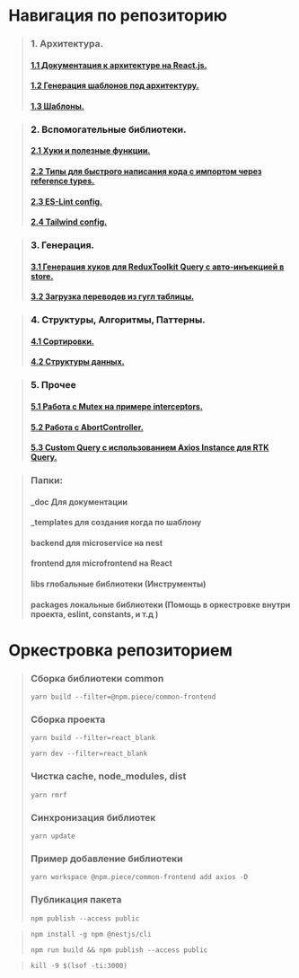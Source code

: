 # Навигация по репозиторию

> ### 1. Архитектура.
> #### <a href="https://github.com/Morozzko/React_Blank_App/tree/master/_doc/Architect%26Structure">1.1 Документация к архитектуре на React.js.<a/>
> #### <a href="https://github.com/Morozzko/React_Blank_App/tree/master/libs/create-by-template">1.2 Генерация шаблонов под архитектуру.<a/>
> #### <a href="https://github.com/Morozzko/React_Blank_App/tree/master/_templates">1.3 Шаблоны.<a/>

> ### 2. Вспомогательные библиотеки.
> #### <a href="https://github.com/Morozzko/React_Blank_App/tree/master/libs/utils">2.1 Хуки и полезные функции.<a/>
> #### <a href="https://github.com/Morozzko/React_Blank_App/tree/master/libs/types">2.2 Типы для быстрого написания кода с импортом через reference types.<a/>
> #### <a href="https://github.com/Morozzko/React_Blank_App/tree/master/packages/eslint-config">2.3 ES-Lint config.<a/>
> #### <a href="https://github.com/Morozzko/React_Blank_App/tree/master/packages/frontend-tailwind-config">2.4 Tailwind config.<a/>

> ### 3. Генерация.
> #### <a href="https://github.com/Morozzko/React_Blank_App/tree/master/libs/generate-hooks-rtk">3.1 Генерация хуков для ReduxToolkit Query с авто-инъекцией в store.<a/>
> #### <a href="https://github.com/Morozzko/React_Blank_App/tree/master/packages/download-locale">3.2 Загрузка переводов из гугл таблицы.<a/>

> ### 4. Структуры, Алгоритмы, Паттерны.
> #### <a href="https://github.com/Morozzko/React_Blank_App/tree/master/other/algorithms/src/algorithms/sortings">4.1 Сортировки.<a/>
> #### <a href="https://github.com/Morozzko/React_Blank_App/tree/master/other/algorithms/src/structures">4.2 Структуры данных.<a/>

> ### 5. Прочее
> #### <a href="https://github.com/Morozzko/React_Blank_App/blob/master/_templates/rtkthunk/react_blank/src/app/api/axios.ts">5.1 Работа с Mutex на примере interceptors.<a/>
> #### <a href="https://github.com/Morozzko/React_Blank_App/blob/master/_templates/rtkthunk/react_blank/src/utils/functions/thunkCreator/index.ts">5.2 Работа с AbortController.<a/>
> #### <a href="https://github.com/Morozzko/React_Blank_App/blob/master/packages/frontend-common/src/axios/baseQuery.ts">5.3 Custom Query с использованием Axios Instance для RTK Query.<a/>


> ### Папки:
> #### _doc Для документации
> #### _templates для создания когда по шаблону
> #### backend для microservice на nest
> #### frontend для microfrontend на React
> #### libs глобальные библиотеки (Инструменты)
> #### packages локальные библиотеки (Помощь в оркестровке внутри проекта, eslint, constants, и т.д )

# Оркестровка репозиторием
> ### Сборка библиотеки common
>
> ```
> yarn build --filter=@npm.piece/common-frontend
> ```
>
> ### Сборка проекта
>
> ```
> yarn build --filter=react_blank
>
> yarn dev --filter=react_blank
> ```
>
> ### Чистка cache, node_modules, dist
>
> ```
> yarn rmrf
> ```
>
> ### Синхронизация библиотек
>
> ```
> yarn update
> ```
>
> ### Пример добавление библиотеки
> ```
> yarn workspace @npm.piece/common-frontend add axios -D
> ```
>
> ### Публикация пакета
> ```
> npm publish --access public
> ```

> ```
> npm install -g npm @nestjs/cli
> ```
> ```
> npm run build && npm publish --access public
> ```


> ```
> kill -9 $(lsof -ti:3000)
> ```
